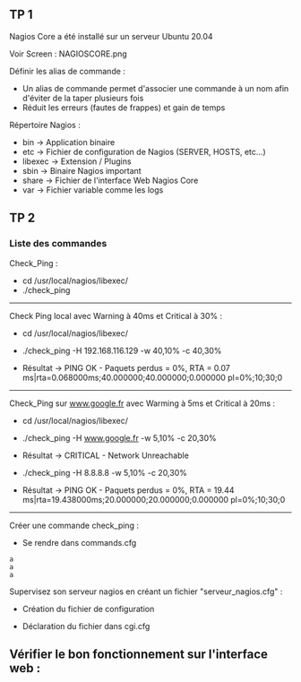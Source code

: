 ## TP 1

Nagios Core a été installé sur un serveur Ubuntu 20.04

Voir Screen : NAGIOSCORE.png

Définir les alias de commande :
- Un alias de commande permet d'associer une commande à un nom afin d'éviter de la taper plusieurs fois
- Réduit les erreurs (fautes de frappes) et gain de temps


Répertoire Nagios :
- bin -> Application binaire
- etc -> Fichier de configuration de Nagios (SERVER, HOSTS, etc...)
- libexec -> Extension / Plugins
- sbin -> Binaire Nagios important
- share -> Fichier de l'interface Web Nagios Core
- var -> Fichier variable comme les logs

## TP 2

### Liste des commandes

Check_Ping :
- cd /usr/local/nagios/libexec/
- ./check_ping

---

Check Ping local avec Warning à 40ms et Critical à 30% :
- cd /usr/local/nagios/libexec/

- ./check_ping -H 192.168.116.129 -w 40,10% -c 40,30%
- Résultat -> PING OK -  Paquets perdus = 0%, RTA = 0.07 ms|rta=0.068000ms;40.000000;40.000000;0.000000 pl=0%;10;30;0

---

Check_Ping sur www.google.fr avec Warming à 5ms et Critical à 20ms :
- cd /usr/local/nagios/libexec/

- ./check_ping -H www.google.fr -w 5,10% -c 20,30%
- Résultat -> CRITICAL - Network Unreachable

- ./check_ping -H 8.8.8.8 -w 5,10% -c 20,30%
- Résultat -> PING OK -  Paquets perdus = 0%, RTA = 19.44 ms|rta=19.438000ms;20.000000;20.000000;0.000000 pl=0%;10;30;0

---

Créer une commande check_ping :
- Se rendre dans commands.cfg
```
a
a
a
```

Supervisez son serveur nagios en créant un fichier "serveur_nagios.cfg" :
- Création du fichier de configuration

- Déclaration du fichier dans cgi.cfg

Vérifier le bon fonctionnement sur l'interface web :
- 

